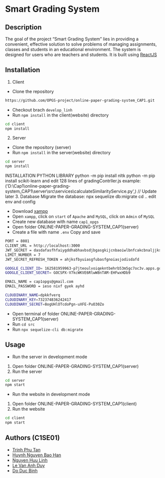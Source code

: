 # Smart Grading System

## Description

The goal of the project “Smart Grading System” lies in providing a convenient, effective solution to solve problems of managing assignments, classes and students in an educational environment.
The system is designed for users who are teachers and students. It is built using [ReactJS](https://react.dev)

## Installation

1. Client

- Clone the repository

```bash
https://github.com/OPGS-project/online-paper-grading-system_CAP1.git
```

- Checkout brach `develop_linh`
- Run `npm install` in the client(website) directory

```bash
cd client
npm install

```

2. Server

- Clone the repository (server)
- Run `npm install` in the server(website) directory

```bash
cd server
npm install
```
INSTALLATION PYTHON LIBRARY
python -m pip install nltk
python -m pip install scikit-learn
and edit 128 lines of gradingContrller.js 
example:('D:\\Cap1\\online-paper-grading-system_CAP1\\server\\src\\services\\calculateSimilarityService.py',) // Update later
3. Database
Migrate the database: npx sequelize db:migrate
cd ..
edit env and config


- Download [xampp](https://www.apachefriends.org/download.html)
- Open `xampp`, click on `start` of `Apache` and `MySQL`, click on `Admin` of `MySQL`
- Create new database with name `cap1_opgs`
- Open folder ONLINE-PAPER-GRADING-SYSTEM_CAP1(server)
- Create a file with name `.env` Copy and save

```bash
PORT = 8081
CLIENT_URL = http://localhost:3000
JWT_SECRET = dasdafasfhfaiygddhabhavbsdjbgasgkijcnbaoiwlbnfcakcbnaljjks
LIMIT_NUMBER = 7
JWT_SECRET_REFRESH_TOKEN = ahjksfbyuiasgfubasfgnoiasjodisdafd

GOOGLE_CLIENT_ID= 162581959963-p7jteoulvoiqekntbehrb53m5gc7oc3v.apps.googleusercontent.com
GOOGLE_CLIENT_SECRET= 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

EMAIL_NAME = cap1opgs@gmail.com
EMAIL_PASSWORD = ieso nixf gyek ayhd

CLOUDINARY_NAME=dpkkfverq
CLOUDINARY_KEY=732374836242417
CLOUDINARY_SECRET=8ogUHlOTcdoPgn-uXFE-PuO30Zo

```

- Open terminal of folder ONLINE-PAPER-GRADING-SYSTEM_CAP1(server)
- Run `cd src`
- Run `npx sequelize-cli db:migrate`

## Usage

- Run the server in development mode

1. Open folder ONLINE-PAPER-GRADING-SYSTEM_CAP1(server)
2. Run the server

```bash
cd server
npm start
```

- Run the website in development mode

1. Open folder ONLINE-PAPER-GRADING-SYSTEM_CAP1(client)
2. Run the website

```bash
cd client
npm start
```

## Authors (C1SE01)

- [Trinh Phu Tan](https://github.com/trinhphutan)
- [Huynh Nguyen Bao Han](https://github.com/huynhbaohan02)
- [Nguyen Huu Linh](https://github.com/Huulinh25)
- [Le Van Anh Duy](https://github.com/anhduy9102)
- [Do Duc Binh](https://github.com/doducbinh)
